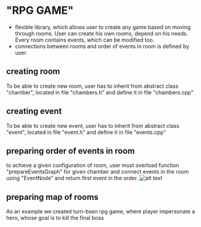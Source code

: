 # "RPG GAME"
- flexible library, which allows user to create any game based on moving through rooms. User can create his own rooms, depend on his needs. Every room contains events, which can be modified too.
- connections between rooms and order of events in room is defined by user.
## creating room
To be able to create new room, user has to inherit from abstract class "chamber", located in file "chambers.h" and define it in file "chambers.cpp"
## creating event
To be able to create new event, user has to inherit from abstract class "event", located in file "event.h" and define it in file "events.cpp"
## preparing order of events in room
to achieve a given configuration of room, user must overload function "prepareEventsGraph" for given chamber and connect events in the room using "EventNode" and return first event in the order.
![alt text](https://github.com/MientusJJ/RPG-GAME-CPP/tree/main/photos/prepareEventsGraph.png?raw=true)
## preparing map of rooms

As an example we created turn-bsen rpg game, where player impersonate a hero, whose goal is to kill the final boss
